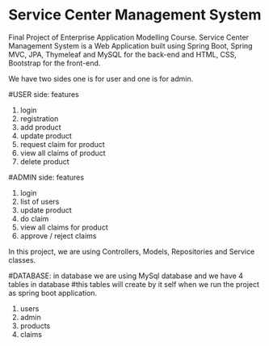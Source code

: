# Service Center Management System
Final Project of Enterprise Application Modelling Course.
Service Center Management System is a Web Application built using Spring Boot, Spring MVC, JPA, Thymeleaf and MySQL for the back-end and HTML, CSS, Bootstrap for the front-end.

We have two sides one is for user and one is for admin.

#USER side:
features
1. login
2. registration
3. add product
4. update product
5. request claim for product
6. view all claims of product
7. delete product

#ADMIN side:
features
1. login
2. list of users
3. update product
4. do claim
5. view all claims for product
6. approve / reject claims

In this project, we are using Controllers, Models, Repositories and Service classes.

#DATABASE:
in database we are using MySql database and we have 4 tables in database
#this tables will create by it self when we run the project as spring boot application.
1. users
2. admin
3. products
4. claims

